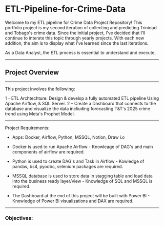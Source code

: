 # ETL-Pipeline-for-Crime-Data

Welcome to my ETL pipeline for Crime Data Project Repository!
This portfolio project is my second iteration of collecting and predicting Trinidad and Tobago's crime data. 
Since the initial project, I've decided that I'll continue to interate this topic through yearly projects. With each new addition, the aim is to display what i've learned since the last iterations.

As a Data Analyst, the ETL process is essential to understand and execute. 

-----

## Project Overview 
-----

This project involves the following: 

1 - ETL Archtechture: Design & develop a fully automated ETL pipeline Using Apache Airflow, & SQL Server.
2 - Create a Dashboard that connects to the database and visualize the data incliuding forecasting T&T's 2025 crime trend using Meta's Prophet Model.

-----
Project Requirements: 

- Apps: Docker, Airflow, Python, MSSQL, Notion, Draw i.o

- Docker is used to run Apache Airflow - Knowleage of DAG's and main components of airflow are required.

- Python is used to create DAG's and Task in Airflow - Kowledge of pandas, bs4, pyodbc, selenium packages are required.

- MSSQL database is used to store data in stagging table and load data into the business ready layer/view - Knowledge of SQL and MSSQL is required.

- The Dashboard at the end of this project will be built with Power BI - Knowledge of Power BI visualizations and DAX are required.

------

### Objectives: 




